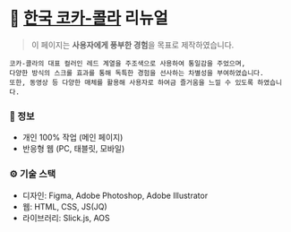# 🥤 <a href="http://udintheroom.me/coca-cola/" target="_blank">한국 코카-콜라</a> 리뉴얼
> 이 페이지는 **사용자에게 풍부한 경험**을 목표로 제작하였습니다.

```
코카-콜라의 대표 컬러인 레드 계열을 주조색으로 사용하여 통일감을 주었으며,
다양한 방식의 스크롤 효과를 통해 독특한 경험을 선사하는 차별성을 부여하였습니다.
또한, 동영상 등 다양한 매체를 활용해 사용자로 하여금 즐거움을 느낄 수 있도록 하였습니다.
```

### 📑 정보
- 개인 100% 작업 (메인 페이지)
- 반응형 웹 (PC, 태블릿, 모바일)


### ⚙ 기술 스택
- 디자인: Figma, Adobe Photoshop, Adobe Illustrator
- 웹: HTML, CSS, JS(JQ)
- 라이브러리: Slick.js, AOS
